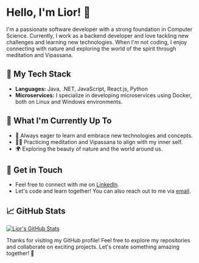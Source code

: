 # Hello, I'm Lior! 👋

I'm a passionate software developer with a strong foundation in Computer Science. Currently, I work as a backend developer and love tackling new challenges and learning new technologies. When I'm not coding, I enjoy connecting with nature and exploring the world of the spirit through meditation and Vipassana.

## 🚀 My Tech Stack

- **Languages:** Java, .NET, JavaScript, React.js, Python
- **Microservices:** I specialize in developing microservices using Docker, both on Linux and Windows environments.

## 🌱 What I'm Currently Up To

- 🌟 Always eager to learn and embrace new technologies and concepts.
- 💆‍♂️ Practicing meditation and Vipassana to align with my inner self.
- 🌍 Exploring the beauty of nature and the world around us.

## 💬 Get in Touch

- Feel free to connect with me on [LinkedIn](https://www.linkedin.com/in/lior-shmueli/).
- Let's code and learn together! You can also reach out to me via [email](mailto:shmueli220@gmail.com).

## 📈 GitHub Stats

[![Lior's GitHub Stats](https://github-readme-stats.vercel.app/api?username=ShmueLior&show_icons=true&theme=dark)](https://github.com/ShmueLior)

Thanks for visiting my GitHub profile! Feel free to explore my repositories and collaborate on exciting projects. Let's create something amazing together! 🚀
